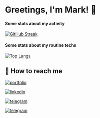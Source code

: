 
# Greetings, I'm Mark! 👋

#### Some stats about my activity

[![GitHub Streak](http://github-readme-streak-stats.herokuapp.com?user=dendrofen&hide_border=true&date_format=M%20j%5B%2C%20Y%5D)](https://git.io/streak-stats)
#### Some stats about my routine techs

[![Top Langs](https://github-readme-stats.vercel.app/api/top-langs/?username=dendrofen&layout=compact)](https://github.com/anuraghazra/github-readme-stats)
## 🔗 How to reach me
[![portfolio](https://img.shields.io/badge/my_virtual_office-000?style=for-the-badge&logo=ko-fi&logoColor=white)](https://inplayo.com/request)

[![linkedin](https://img.shields.io/badge/linkedin-0A66C2?style=for-the-badge&logo=linkedin&logoColor=white)](https://www.linkedin.com/in/dendrofen/)

[![telegram](https://img.shields.io/badge/telegram-eee?style=for-the-badge&logo=telegram&logoColor=white)](https://t.me/dendrofen)

[![telegram](https://img.shields.io/badge/gmail-eee?style=for-the-badge&logo=gmail&logoColor=red)](mailto:ma9k97dev@gmail.com?subject=Request_from_github&message=Greetings!_Contact_me.)

